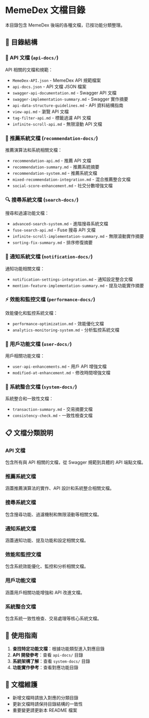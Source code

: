 # MemeDex 文檔目錄

本目錄包含 MemeDex 後端的各種文檔，已按功能分類整理。

## 📁 目錄結構

### 📡 API 文檔 (`api-docs/`)

API 相關的文檔和規範：

- `MemeDex-API.json` - MemeDex API 規範檔案
- `api-docs.json` - API 文檔 JSON 檔案
- `swagger-api-documentation.md` - Swagger API 文檔
- `swagger-implementation-summary.md` - Swagger 實作摘要
- `api-data-structure-guidelines.md` - API 資料結構指南
- `view-api.md` - 瀏覽 API 文檔
- `tag-filter-api.md` - 標籤過濾 API 文檔
- `infinite-scroll-api.md` - 無限滾動 API 文檔

### 🎯 推薦系統文檔 (`recommendation-docs/`)

推薦演算法和系統相關文檔：

- `recommendation-api.md` - 推薦 API 文檔
- `recommendation-summary.md` - 推薦系統摘要
- `recommendation-system.md` - 推薦系統文檔
- `mixed-recommendation-integration.md` - 混合推薦整合文檔
- `social-score-enhancement.md` - 社交分數增強文檔

### 🔍 搜尋系統文檔 (`search-docs/`)

搜尋和過濾功能文檔：

- `advanced-search-system.md` - 進階搜尋系統文檔
- `fuse-search-api.md` - Fuse 搜尋 API 文檔
- `infinite-scroll-implementation-summary.md` - 無限滾動實作摘要
- `sorting-fix-summary.md` - 排序修復摘要

### 🔔 通知系統文檔 (`notification-docs/`)

通知功能相關文檔：

- `notification-settings-integration.md` - 通知設定整合文檔
- `mention-feature-implementation-summary.md` - 提及功能實作摘要

### ⚡ 效能和監控文檔 (`performance-docs/`)

效能優化和監控系統文檔：

- `performance-optimization.md` - 效能優化文檔
- `analytics-monitoring-system.md` - 分析監控系統文檔

### 👤 用戶功能文檔 (`user-docs/`)

用戶相關功能文檔：

- `user-api-enhancements.md` - 用戶 API 增強文檔
- `modified-at-enhancement.md` - 修改時間增強文檔

### 🔧 系統整合文檔 (`system-docs/`)

系統整合和一致性文檔：

- `transaction-summary.md` - 交易摘要文檔
- `consistency-check.md` - 一致性檢查文檔

## 📋 文檔分類說明

### API 文檔

包含所有與 API 相關的文檔，從 Swagger 規範到具體的 API 端點文檔。

### 推薦系統文檔

涵蓋推薦演算法的實作、API 設計和系統整合相關文檔。

### 搜尋系統文檔

包含搜尋功能、過濾機制和無限滾動等相關文檔。

### 通知系統文檔

涵蓋通知功能、提及功能和設定相關文檔。

### 效能和監控文檔

包含系統效能優化、監控和分析相關文檔。

### 用戶功能文檔

涵蓋用戶相關功能增強和 API 改進文檔。

### 系統整合文檔

包含系統一致性檢查、交易處理等核心系統文檔。

## 🎯 使用指南

1. **查找特定功能文檔**：根據功能類型進入對應目錄
2. **API 開發參考**：查看 `api-docs/` 目錄
3. **系統架構了解**：查看 `system-docs/` 目錄
4. **功能實作參考**：查看對應功能目錄

## 📝 文檔維護

- 新增文檔時請放入對應的分類目錄
- 更新文檔時請保持目錄結構的一致性
- 重要變更請更新本 README 檔案
